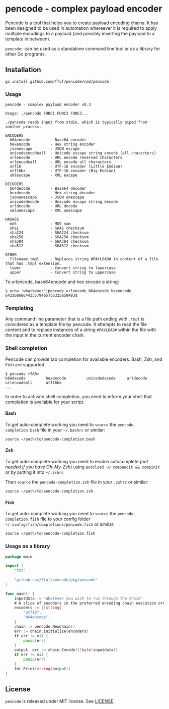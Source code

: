 # pencode - complex payload encoder

Pencode is a tool that helps you to create payload encoding chains. It has been designed to be used in automation whereever
it is required to apply multiple encodings to a payload (and possibly inserting the payload to a template in between).

`pencoder` can be used as a standalone command line tool or as a library for other Go programs.


## Installation
```
go install github.com/ffuf/pencode/cmd/pencode
```

### Usage

```
pencode - complex payload encoder v0.3

Usage: ./pencode FUNC1 FUNC2 FUNC3...

./pencode reads input from stdin, which is typically piped from another process.

ENCODERS
  b64encode         - Base64 encoder
  hexencode         - Hex string encoder
  jsonescape        - JSON escape
  unicodeencodeall  - Unicode escape string encode (all characters)
  urlencode         - URL encode reserved characters
  urlencodeall      - URL encode all characters
  utf16             - UTF-16 encoder (Little Endian)
  utf16be           - UTF-16 encoder (Big Endian)
  xmlescape         - XML escape

DECODERS
  b64decode         - Base64 decoder
  hexdecode         - Hex string decoder
  jsonunescape      - JSON unescape
  unicodedecode     - Unicode escape string decode
  urldecode         - URL decode
  xmlunescape       - XML unescape

HASHES
  md5               - MD5 sum
  sha1              - SHA1 checksum
  sha224            - SHA224 checksum
  sha256            - SHA256 checksum
  sha384            - SHA384 checksum
  sha512            - SHA512 checksum

OTHER
  filename.tmpl     - Replaces string #PAYLOAD# in content of a file that has .tmpl extension.
  lower             - Convert string to lowercase
  upper             - Convert string to uppercase

```

To urlencode, base64encode and hex encode a string:

```
$ echo 'what%ever'|pencode urlencode b64encode hexencode
64326868644355794e5756325a58493d
```

### Templating

Any command line parameter that is a file path ending with `.tmpl` is considered as a template file by
pencode. It attempts to read the file content and to replace instances of a string `#PAYLOAD#` within the file with
the input in the current encoder chain.

### Shell completion

Pencode can provide tab completion for available encoders. Bash, Zsh, and Fish are supported.

```
$ pencode <TAB>
b64decode         hexdecode         unicodedecode     urldecode         urlencodeall      utf16be
...
```

In order to activate shell completion, you need to inform your shell that completion is available for your script.

#### Bash

To get auto-complete working you need to `source` the `pencode-completion.bash` file in your `~/.bashrc` or similar:

```
source ~/path/to/pencode-completion.bash
```

#### Zsh

To get auto-complete working you need to enable autocomplete _(not needed if you have Oh-My-Zsh)_ using `autoload -U compaudit && compinit` or by putting it into `~/.zshrc`

Then `source` the `pencode-completion.zsh` file in your `.zshrc` or similar:

```
source ~/path/to/pencode-completion.zsh
```

#### Fish

To get auto-complete working you need to `source` the `pencode-completion.fish` file to your config folder `~/.config/fish/completions/pencode.fish` or similar:

```
source ~/path/to/pencode-completion.fish
```

### Usage as a library

```go
package main

import (
    "fmt"
    
    "github.com/ffuf/pencode/pkg/pencode"
)

func main() {
    inputdata := "Whatever you wish to run through the chain"
    # A slice of encoders in the preferred encoding chain execution order
    encoders := []string{
        "utf16",
        "b64encode",
    }
    chain := pencode.NewChain()
    err := chain.Initialize(encoders)
    if err != nil {
        panic(err)
    }
    output, err := chain.Encode([]byte(inputdata))
    if err != nil {
        panic(err)
    }
    fmt.Print(string(output))
}
```

## License

`pencode` is released under MIT license. See [LICENSE](https://github.com/ffuf/pencoder/blob/master/LICENSE).
